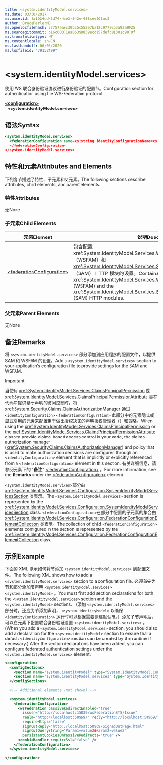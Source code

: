 ```yaml
---
title: <system.identityModel.services>
ms.date: 03/30/2017
ms.assetid: fa1624dd-2d74-4ae3-942e-498cee261ac5
author: BrucePerlerMS
ms.openlocfilehash: 57757aaec39bc5c552e7ba12c9779cb3a92a9025
ms.sourcegitcommit: b16c00371ea06398859ecd157defc81301c9070f
ms.translationtype: MT
ms.contentlocale: zh-CN
ms.lasthandoff: 06/06/2020
ms.locfileid: "79152499"
---
```

# \<system.identityModel.services>
<span data-ttu-id="952d4-102">使用 WS 联合身份验证协议进行身份验证的配置节。</span><span class="sxs-lookup"><span data-stu-id="952d4-102">Configuration section for authentication using the WS-Federation protocol.</span></span>  
  
[**\<configuration>**](../configuration-element.md)\
&nbsp;&nbsp;**\<system.identityModel.services>**  
  
## <a name="syntax"></a><span data-ttu-id="952d4-103">语法</span><span class="sxs-lookup"><span data-stu-id="952d4-103">Syntax</span></span>  
  
```xml  
<system.identityModel.services>  
  <federationConfiguration name=xs:string identityConfigurationName=xs:string>  
  </federationConfiguration>  
</system.identityModel.services>  
```  
  
## <a name="attributes-and-elements"></a><span data-ttu-id="952d4-104">特性和元素</span><span class="sxs-lookup"><span data-stu-id="952d4-104">Attributes and Elements</span></span>  
 <span data-ttu-id="952d4-105">下列各节描述了特性、子元素和父元素。</span><span class="sxs-lookup"><span data-stu-id="952d4-105">The following sections describe attributes, child elements, and parent elements.</span></span>  
  
### <a name="attributes"></a><span data-ttu-id="952d4-106">特性</span><span class="sxs-lookup"><span data-stu-id="952d4-106">Attributes</span></span>  
 <span data-ttu-id="952d4-107">无</span><span class="sxs-lookup"><span data-stu-id="952d4-107">None</span></span>  
  
### <a name="child-elements"></a><span data-ttu-id="952d4-108">子元素</span><span class="sxs-lookup"><span data-stu-id="952d4-108">Child Elements</span></span>  
  
|<span data-ttu-id="952d4-109">元素</span><span class="sxs-lookup"><span data-stu-id="952d4-109">Element</span></span>|<span data-ttu-id="952d4-110">说明</span><span class="sxs-lookup"><span data-stu-id="952d4-110">Description</span></span>|  
|-------------|-----------------|  
|[\<federationConfiguration>](federationconfiguration.md)|<span data-ttu-id="952d4-111">包含配置 <xref:System.IdentityModel.Services.WSFederationAuthenticationModule> （WSFAM）和 <xref:System.IdentityModel.Services.SessionAuthenticationModule> （SAM） HTTP 模块的设置。</span><span class="sxs-lookup"><span data-stu-id="952d4-111">Contains the settings that configure the <xref:System.IdentityModel.Services.WSFederationAuthenticationModule> (WSFAM) and the <xref:System.IdentityModel.Services.SessionAuthenticationModule> (SAM) HTTP modules.</span></span>|  
  
### <a name="parent-elements"></a><span data-ttu-id="952d4-112">父元素</span><span class="sxs-lookup"><span data-stu-id="952d4-112">Parent Elements</span></span>  
 <span data-ttu-id="952d4-113">无</span><span class="sxs-lookup"><span data-stu-id="952d4-113">None</span></span>  
  
## <a name="remarks"></a><span data-ttu-id="952d4-114">备注</span><span class="sxs-lookup"><span data-stu-id="952d4-114">Remarks</span></span>  
 <span data-ttu-id="952d4-115">将 `<system.identityModel.services>` 部分添加到应用程序的配置文件，以提供 SAM 和 WSFAM 的设置。</span><span class="sxs-lookup"><span data-stu-id="952d4-115">Add a `<system.identityModel.services>` section to your application’s configuration file to provide settings for the SAM and WSFAM.</span></span>  
  
> [!IMPORTANT]
> <span data-ttu-id="952d4-116">当使用 <xref:System.IdentityModel.Services.ClaimsPrincipalPermission> 或 <xref:System.IdentityModel.Services.ClaimsPrincipalPermissionAttribute> 类在代码中提供基于声明的访问控制时，将 <xref:System.Security.Claims.ClaimsAuthorizationManager> 通过 `<identityConfiguration>` `<federationConfiguration>` 此部分中的元素隐式或显式引用的元素来配置用于做出授权决策的声明授权管理器（）和策略。</span><span class="sxs-lookup"><span data-stu-id="952d4-116">When using the <xref:System.IdentityModel.Services.ClaimsPrincipalPermission> or the <xref:System.IdentityModel.Services.ClaimsPrincipalPermissionAttribute> class to provide claims-based access control in your code, the claims authorization manager (<xref:System.Security.Claims.ClaimsAuthorizationManager>) and policy that is used to make authorization decisions are configured through an `<identityConfiguration>` element that is implicitly or explicitly referenced from a `<federationConfiguration>` element in this section.</span></span> <span data-ttu-id="952d4-117">有关详细信息，请参阅元素下的 "**备注**" [\<federationConfiguration>](federationconfiguration.md) 。</span><span class="sxs-lookup"><span data-stu-id="952d4-117">For more information, see the **Remarks** under the [\<federationConfiguration>](federationconfiguration.md) element.</span></span>  
  
 <span data-ttu-id="952d4-118">`<system.identityModel.services>`部分由 <xref:System.IdentityModel.Services.Configuration.SystemIdentityModelServicesSection> 类表示。</span><span class="sxs-lookup"><span data-stu-id="952d4-118">The `<system.identityModel.services>` section is represented by the <xref:System.IdentityModel.Services.Configuration.SystemIdentityModelServicesSection> class.</span></span> <span data-ttu-id="952d4-119">`<federationConfiguration>`在部分中配置的子元素的集合由 <xref:System.IdentityModel.Services.Configuration.FederationConfigurationElementCollection> 类表示。</span><span class="sxs-lookup"><span data-stu-id="952d4-119">The collection of child `<federationConfiguration>` elements configured in the section is represented by the <xref:System.IdentityModel.Services.Configuration.FederationConfigurationElementCollection> class.</span></span>  
  
## <a name="example"></a><span data-ttu-id="952d4-120">示例</span><span class="sxs-lookup"><span data-stu-id="952d4-120">Example</span></span>  
 <span data-ttu-id="952d4-121">下面的 XML 演示如何将节添加 `<system.identityModel.services>` 到配置文件。</span><span class="sxs-lookup"><span data-stu-id="952d4-121">The following XML shows how to add a `<system.identityModel.services>` section to a configuration file.</span></span> <span data-ttu-id="952d4-122">必须首先为节和部分添加节声明 `<system.identityModel.services>` `<system.identityModel>` 。</span><span class="sxs-lookup"><span data-stu-id="952d4-122">You must first add section declarations for both the `<system.identityModel.services>` section and the `<system.identityModel>` sections.</span></span> <span data-ttu-id="952d4-123">（添加 `<system.identityModel.services>` 部分时，还应为节添加声明， `<system.identityModel>` 以确保 `<identityConfiguration>` 运行时可以根据需要创建默认节。）添加了节声明后，可以在元素下配置联合身份验证设置 `<system.identityModel.services>` 。</span><span class="sxs-lookup"><span data-stu-id="952d4-123">(When you add a `<system.identityModel.services>` section, you should also add a declaration for the `<system.identityModel>` section to ensure that a default `<identityConfiguration>` section can be created by the runtime if necessary.) After the section declarations have been added, you can configure federated authentication settings under the `<system.identityModel.services>` element.</span></span>  
  
```xml  
<configuration>  
  <configSections>  
    <section name="system.identityModel" type="System.IdentityModel.Configuration.SystemIdentityModelSection, System.IdentityModel, Version=4.0.0.0, Culture=neutral, PublicKeyToken=B77A5C561934E089" />  
    <section name="system.identityModel.services" type="System.IdentityModel.Services.Configuration.SystemIdentityModelServicesSection, System.IdentityModel.Services, Version=4.0.0.0, Culture=neutral, PublicKeyToken=B77A5C561934E089" />  
  </configSections>  
  
  <!-- Additional elements (not shown) -->  
  
  <system.identityModel.services>  
    <federationConfiguration>  
      <wsFederation passiveRedirectEnabled="true"
        issuer="http://localhost:15839/wsFederationSTS/Issue"
        realm="http://localhost:50969/" reply="http://localhost:50969/"
        requireHttps="false"
        signOutReply="http://localhost:50969/SignedOutPage.html"
        signOutQueryString="Param1=value2&Param2=value2"
        persistentCookiesOnPassiveRedirects="true" />  
      <cookieHandler requireSsl="false" />  
    </federationConfiguration>  
  </system.identityModel.services>  
  
</configuration>  
```
